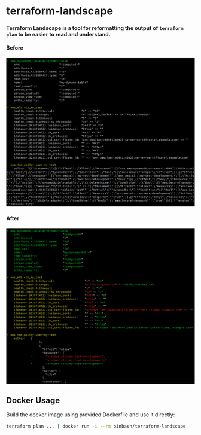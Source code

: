 # terraform-landscape

#### Terraform Landscape is a tool for reformatting the output of `terraform plan` to be easier to read and understand.

#### Before
<div align="left">
    <img src="../figures/terraform-landscape-before.png" alt="drawing" width="900"/>
</div>

#### After
<div align="left">
    <img src="../figures/terraform-landscape-after.png" alt="drawing" width="900"/>
</div>

## Docker Usage

Build the docker image using provided Dockerfile and use it directly:

```bash
terraform plan ... | docker run -i --rm binbash/terraform-landscape
```